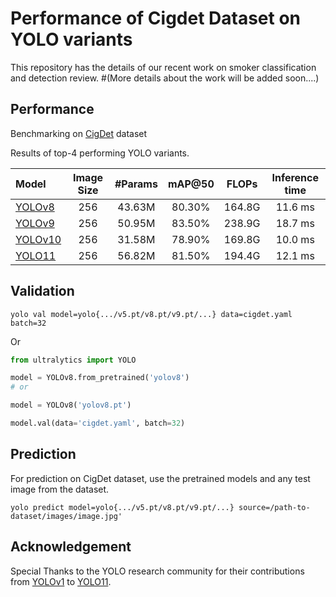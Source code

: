 # Performance of Cigdet Dataset on YOLO variants

This repository has the details of our recent work on smoker classification and detection review. #(More details about the work will be added soon....)


## Performance
Benchmarking on [CigDet](https://data.mendeley.com/datasets/6hyrr8typ7/1) dataset

Results of top-4 performing YOLO variants.

| Model | Image Size | #Params | mAP@50 | FLOPs | Inference time |
|:---------------|:----:|:---:|:--:|:--:|:--:|
| [YOLOv8](https://github.com/ultralytics/ultralytics) |   256  |     43.63M    |  80.30%  |     164.8G     |  11.6 ms  | 
| [YOLOv9](https://github.com/WongKinYiu/yolov9) |   256  |     50.95M    |   83.50%  |     238.9G     |  18.7 ms  |
| [YOLOv10](https://github.com/THU-MIG/yolov10) |   256  |     31.58M   |   78.90%  |     169.8G     |  10.0 ms  |
| [YOLO11](https://github.com/ultralytics/ultralytics) |   256  |     56.82M   |  81.50%  |    194.4G    |  12.1 ms  |





## Validation
 
```
yolo val model=yolo{.../v5.pt/v8.pt/v9.pt/...} data=cigdet.yaml batch=32
```

Or
```python
from ultralytics import YOLO

model = YOLOv8.from_pretrained('yolov8')
# or

model = YOLOv8('yolov8.pt')

model.val(data='cigdet.yaml', batch=32)
```



## Prediction
For prediction on CigDet dataset, use the pretrained models and any test image from the dataset. 
```
yolo predict model=yolo{.../v5.pt/v8.pt/v9.pt/...} source=/path-to-dataset/images/image.jpg'
```



## Acknowledgement

Special Thanks to the YOLO research community for their contributions from [YOLOv1](https://github.com/pjreddie/darknet) to [YOLO11](https://github.com/ultralytics/ultralytics).





